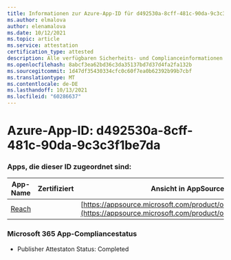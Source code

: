 ```yaml
---
title: Informationen zur Azure-App-ID für d492530a-8cff-481c-90da-9c3c3f1be7da
ms.author: elmalova
author: elenamalova
ms.date: 10/12/2021
ms.topic: article
ms.service: attestation
certification_type: attested
description: Alle verfügbaren Sicherheits- und Complianceinformationen für d492530a-8cff-481c-90da-9c3c3f1be7da.
ms.openlocfilehash: 8abcf3ea62bd36c3da35137bd7d37d4fa2fa132b
ms.sourcegitcommit: 1d47df35430334cfc0c60f7ea0b62392b99b7cbf
ms.translationtype: MT
ms.contentlocale: de-DE
ms.lasthandoff: 10/13/2021
ms.locfileid: "60286637"
---
```

# <a name="azure-app-id-d492530a-8cff-481c-90da-9c3c3f1be7da"></a>Azure-App-ID: d492530a-8cff-481c-90da-9c3c3f1be7da


### <a name="apps-associated-with-this-id"></a>Apps, die dieser ID zugeordnet sind:
| **App-Name** | **Zertifiziert** | **Ansicht in AppSource** |
|--------------|---------------|-----------------------|
| [Reach](https://docs.microsoft.com/microsoft-365-app-certification/forward/WA200002045) |  | [https://appsource.microsoft.com/product/office/WA200002045](https://appsource.microsoft.com/product/office/WA200002045) |

### <a name="microsoft-365-app-compliance-status"></a>Microsoft 365 App-Compliancestatus
- Publisher Attestaton Status: Completed
